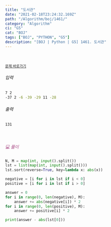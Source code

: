 ```yaml
---
title: "도서관"
date: "2021-02-18T23:24:32.169Z"
path: "/Algorithm/boj/1461/"
category: "Algorithm"
ci: "G5"
cat: "BOJ"
tags: ["BOJ", "PYTHON", "G5"]
description: "[BOJ | Python | G5] 1461. 도서관"
---
```


<br />

<a href="https://www.acmicpc.net/problem/1461"><small>문제 바로가기</small></a>

###### 입력

```sh
7 2
-37 2 -6 -39 -29 11 -28
```

###### 출력

```sh
131
```

<br />

##### <h5 style="color:#C587AE;">💻 풀이</h5>

```python
N, M = map(int, input().split())
lst = list(map(int, input().split()))
lst.sort(reverse=True, key=lambda x: abs(x))

negative = [i for i in lst if i < 0]
positive = [i for i in lst if i > 0]

answer = 0
for i in range(0, len(negative), M):
    answer += abs(negative[i]) * 2
for i in range(0, len(positive), M):
    answer += positive[i] * 2

print(answer - abs(lst[0]))
```

